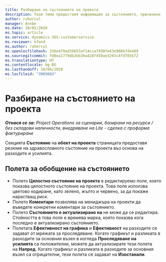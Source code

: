 ```yaml
---
title: Разбиране на състоянието на проекта
description: Тази тема предоставя информация за състоянието, присвоено към проекти в Dynamics 365 Project Operations.
author: ruhercul
manager: Annbe
ms.date: 10/01/2020
ms.topic: article
ms.service: dynamics-365-customerservice
ms.reviewer: kfend
ms.author: ruhercul
ms.openlocfilehash: 336e479ad39653af14cca7930fe63e906b7de489
ms.sourcegitcommit: fd8ea1779db2bb39a428f459ae3293c4fd785572
ms.translationtype: HT
ms.contentlocale: bg-BG
ms.lasthandoff: 10/06/2020
ms.locfileid: "3965663"
---
```

# <a name="understand-project-status"></a>Разбиране на състоянието на проекта

_**Отнася се за:** Project Operations за сценарии, базирани на ресурси / без складови наличности, внедряване на Lite - сделка с проформа фактуриране_


Секцията **Състояние** на **обект на проекта** страницата предоставя резюме на здравословното състояние на проекта въз основа на разходите и усилията.


## <a name="status-summary-fields"></a>Полета за обобщение на състоянието

- Полето **Цялостно състояние на проекта** е редактируемо поле, което показва цялостното състояние на проекта. Това поле използва цветово кодиране, като зелено, жълто и червено, за да покаже нарастващ риск. 
- Полето **Коментари** позволява на мениджъра на проекти да въведете конкретни коментари за състоянието. 
- Полето **Състоянието е актуализирано на** не може да се редактира. Стойността в това поле е времева марка, която показва кога последно е актуализирано състоянието.
- Полетата **Ефективност на графика** и **Ефективност** на разходите се задават от мрежата за проследяване. Когато графикът и разликата в разходите за основния възел в изгледа **Проследяване на усилията** са положителни, можете да актуализирате тези полета на **Напред**. Когато графикът и разликата в разходите за основния възел са отрицателни, тези полета се задават на **Изостанали**.
